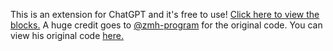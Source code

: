 This is an extension for ChatGPT and it's free to use!
[Click here to view the blocks.](https://github.com/helloworld2468/chatgpt-ext/assets/83113341/61d7b78e-4986-48b3-9923-0b4dc1db4a14)
A huge credit goes to [@zmh-program]('https://github.com/zmh-program') for the original code. You can view his original code [here.]('https://github.com/zmh-program/extensions/blob/master/extensions/zmh-program/chatgpt.js')
